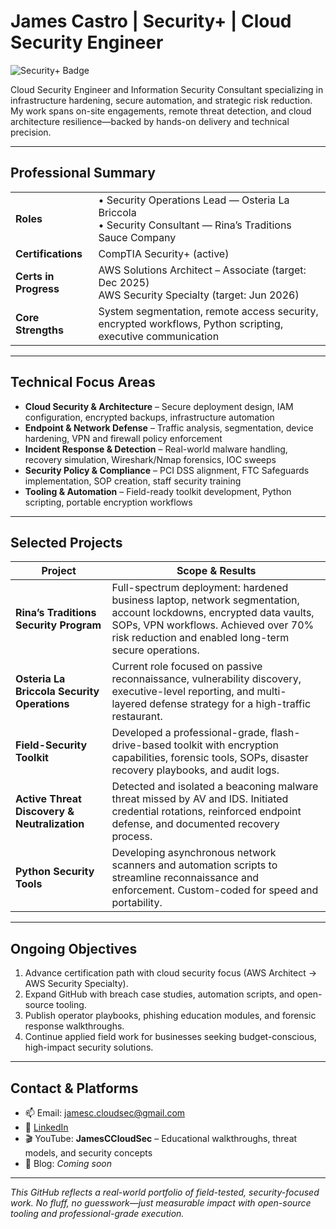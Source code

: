 # James Castro  |  Security+ | Cloud Security Engineer

![Security+ Badge](https://img.shields.io/badge/CompTIA%20Security%2B-Certified-brightgreen)

Cloud Security Engineer and Information Security Consultant specializing in infrastructure hardening, secure automation, and strategic risk reduction. My work spans on-site engagements, remote threat detection, and cloud architecture resilience—backed by hands-on delivery and technical precision.

---

## Professional Summary
| | |
|---|---|
| **Roles** | • Security Operations Lead — Osteria La Briccola <br>• Security Consultant — Rina’s Traditions Sauce Company |
| **Certifications** | CompTIA Security+ (active) |
| **Certs in Progress** | AWS Solutions Architect – Associate (target: Dec 2025)<br>AWS Security Specialty (target: Jun 2026) |
| **Core Strengths** | System segmentation, remote access security, encrypted workflows, Python scripting, executive communication |

---

## Technical Focus Areas
- **Cloud Security & Architecture** – Secure deployment design, IAM configuration, encrypted backups, infrastructure automation  
- **Endpoint & Network Defense** – Traffic analysis, segmentation, device hardening, VPN and firewall policy enforcement  
- **Incident Response & Detection** – Real-world malware handling, recovery simulation, Wireshark/Nmap forensics, IOC sweeps  
- **Security Policy & Compliance** – PCI DSS alignment, FTC Safeguards implementation, SOP creation, staff security training  
- **Tooling & Automation** – Field-ready toolkit development, Python scripting, portable encryption workflows

---

## Selected Projects

| Project | Scope & Results |
|---|---|
| **Rina’s Traditions Security Program** | Full-spectrum deployment: hardened business laptop, network segmentation, account lockdowns, encrypted data vaults, SOPs, VPN workflows. Achieved over 70% risk reduction and enabled long-term secure operations. |
| **Osteria La Briccola Security Operations** | Current role focused on passive reconnaissance, vulnerability discovery, executive-level reporting, and multi-layered defense strategy for a high-traffic restaurant. |
| **Field-Security Toolkit** | Developed a professional-grade, flash-drive-based toolkit with encryption capabilities, forensic tools, SOPs, disaster recovery playbooks, and audit logs. |
| **Active Threat Discovery & Neutralization** | Detected and isolated a beaconing malware threat missed by AV and IDS. Initiated credential rotations, reinforced endpoint defense, and documented recovery process. |
| **Python Security Tools** | Developing asynchronous network scanners and automation scripts to streamline reconnaissance and enforcement. Custom-coded for speed and portability. |

---

## Ongoing Objectives
1. Advance certification path with cloud security focus (AWS Architect → AWS Security Specialty).  
2. Expand GitHub with breach case studies, automation scripts, and open-source tooling.  
3. Publish operator playbooks, phishing education modules, and forensic response walkthroughs.  
4. Continue applied field work for businesses seeking budget-conscious, high-impact security solutions.

---

## Contact & Platforms
- 📫 Email: jamesc.cloudsec@gmail.com  
- 🔗 [LinkedIn](https://www.linkedin.com/in/jamesccloudsec)  
- 🎬 YouTube: **JamesCCloudSec** – Educational walkthroughs, threat models, and security concepts  
- 📝 Blog: *Coming soon*  

---

*This GitHub reflects a real-world portfolio of field-tested, security-focused work. No fluff, no guesswork—just measurable impact with open-source tooling and professional-grade execution.*
